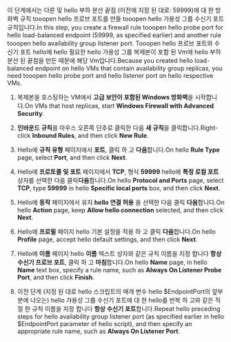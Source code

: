 <span data-ttu-id="dd426-101">이 단계에서는 다른 및 hello 부하 분산 끝점 (이전에 지정 된 대로: 59999)에 대 한 방화벽 규칙 tooopen hello 프로브 포트를 만들 tooopen hello 가용성 그룹 수신기 포트 규칙입니다.</span><span class="sxs-lookup"><span data-stu-id="dd426-101">In this step, you create a firewall rule tooopen hello probe port for hello load-balanced endpoint (59999, as specified earlier) and another rule tooopen hello availability group listener port.</span></span> <span data-ttu-id="dd426-102">Tooopen hello 프로브 포트와 수신기 포트 hello에 hello 필요한 hello 가용성 그룹 복제본이 포함 된 Vm에 hello 부하 분산 된 끝점을 만든 때문에 해당 Vm입니다.</span><span class="sxs-lookup"><span data-stu-id="dd426-102">Because you created hello load-balanced endpoint on hello VMs that contain availability group replicas, you need tooopen hello probe port and hello listener port on hello respective VMs.</span></span>

1. <span data-ttu-id="dd426-103">복제본을 호스팅하는 VM에서 **고급 보안이 포함된 Windows 방화벽**을 시작합니다.</span><span class="sxs-lookup"><span data-stu-id="dd426-103">On VMs that host replicas, start **Windows Firewall with Advanced Security**.</span></span>

2. <span data-ttu-id="dd426-104">**인바운드 규칙**을 마우스 오른쪽 단추로 클릭한 다음 **새 규칙**을 클릭합니다.</span><span class="sxs-lookup"><span data-stu-id="dd426-104">Right-click **Inbound Rules**, and then click **New Rule**.</span></span>

3. <span data-ttu-id="dd426-105">Hello에 **규칙 유형** 페이지에서 **포트**, 클릭 하 고 **다음**합니다.</span><span class="sxs-lookup"><span data-stu-id="dd426-105">On hello **Rule Type** page, select **Port**, and then click **Next**.</span></span>

4. <span data-ttu-id="dd426-106">Hello에 **프로토콜 및 포트** 페이지에서 **TCP**, 형식 **59999** hello에 **특정 로컬 포트** 상자를 선택한 다음 클릭**다음**합니다.</span><span class="sxs-lookup"><span data-stu-id="dd426-106">On hello **Protocol and Ports** page, select **TCP**, type **59999** in hello **Specific local ports** box, and then click **Next**.</span></span>

5. <span data-ttu-id="dd426-107">Hello에 **동작** 페이지에서 유지 **hello 연결 허용** 을 선택한 다음 클릭 **다음**합니다.</span><span class="sxs-lookup"><span data-stu-id="dd426-107">On hello **Action** page, keep **Allow hello connection** selected, and then click **Next**.</span></span>

6. <span data-ttu-id="dd426-108">Hello에 **프로필** 페이지 hello 기본 설정을 적용 하 고 클릭 **다음**합니다.</span><span class="sxs-lookup"><span data-stu-id="dd426-108">On hello **Profile** page, accept hello default settings, and then click **Next**.</span></span>

7. <span data-ttu-id="dd426-109">Hello에 **이름** 페이지 hello **이름** 텍스트 상자와 같은 규칙 이름을 지정 합니다 **항상 수신기 프로브 포트**, 클릭 하 고 **마침**합니다.</span><span class="sxs-lookup"><span data-stu-id="dd426-109">On hello **Name** page, in hello **Name** text box, specify a rule name, such as **Always On Listener Probe Port**, and then click **Finish**.</span></span>

8. <span data-ttu-id="dd426-110">이전 단계 (지정 된 대로 hello 스크립트의 매개 변수 hello $EndpointPort의 앞부분에 나오는) hello 가용성 그룹 수신기 포트에 대 한 hello를 반복 하 고와 같은 적절 한 규칙 이름을 지정 합니다 **항상 수신기 포트**합니다.</span><span class="sxs-lookup"><span data-stu-id="dd426-110">Repeat hello preceding steps for hello availability group listener port (as specified earlier in hello $EndpointPort parameter of hello script), and then specify an appropriate rule name, such as **Always On Listener Port**.</span></span>

